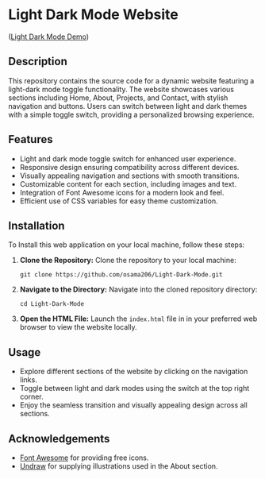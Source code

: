 # Light Dark Mode Website

([Light Dark Mode Demo](https://osama206.github.io/Light-Dark-Mode/))

## Description

This repository contains the source code for a dynamic website featuring a light-dark mode toggle functionality. The website showcases various sections including Home, About, Projects, and Contact, with stylish navigation and buttons. Users can switch between light and dark themes with a simple toggle switch, providing a personalized browsing experience.

## Features

- Light and dark mode toggle switch for enhanced user experience.
- Responsive design ensuring compatibility across different devices.
- Visually appealing navigation and sections with smooth transitions.
- Customizable content for each section, including images and text.
- Integration of Font Awesome icons for a modern look and feel.
- Efficient use of CSS variables for easy theme customization.

## Installation

To Install this web application on your local machine, follow these steps:

1. **Clone the Repository:**
  Clone the repository to your local machine:

   ```
   git clone https://github.com/osama206/Light-Dark-Mode.git
   ```

2. **Navigate to the Directory:**
   Navigate into the cloned repository directory:
   
   ```
   cd Light-Dark-Mode
   ```
   
3. **Open the HTML File:**
   Launch the `index.html` file in in your preferred web browser to view the website locally.

## Usage

- Explore different sections of the website by clicking on the navigation links.
- Toggle between light and dark modes using the switch at the top right corner.
- Enjoy the seamless transition and visually appealing design across all sections.

## Acknowledgements

- [Font Awesome](https://fontawesome.com/) for providing free icons.
- [Undraw](https://undraw.co/) for supplying illustrations used in the About section.
